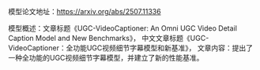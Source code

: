 模型论文地址：https://arxiv.org/abs/2507.11336

模型概述：文章标题《UGC-VideoCaptioner: An Omni UGC Video Detail Caption Model and New Benchmarks》，
中文文章标题《UGC-VideoCaptioner：全功能UGC视频细节字幕模型和新基准》，
文章内容：提出了一种全功能的UGC视频细节字幕模型，并建立了新的性能基准。
